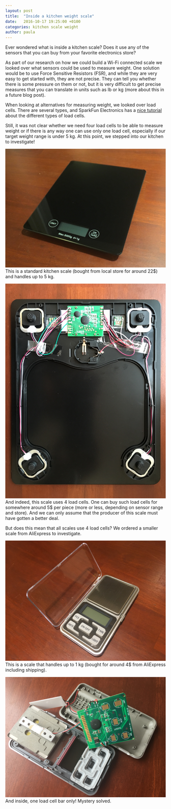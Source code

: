 ```yaml
---
layout: post
title:  "Inside a kitchen weight scale"
date:   2016-10-17 19:25:00 +0100
categories: kitchen scale weight
author: paula
---
```


Ever wondered what is inside a kitchen scale? Does it use any of the sensors that you can buy from your favorite electronics store?

As part of our research on how we could build a Wi-Fi connected scale we looked over what sensors could be used to measure weight. One solution would be to use Force Sensitive Resistors (FSR), and while they are very easy to get started with, they are not precise. They can tell you whether there is some pressure on them or not, but it is very difficult to get precise measures that you can translate in units such as lb or kg (more about this in a future blog post).

When looking at alternatives for measuring weight, we looked over load cells. There are several types, and SparkFun Electronics has a <a href="https://learn.sparkfun.com/tutorials/getting-started-with-load-cells" target="_blank">nice tutorial</a> about the different types of load cells.

Still, it was not clear whether we need four load cells to be able to measure weight or if there is any way one can use only one load cell, especially if our target weight range is under 5 kg. At this point, we stepped into our kitchen to investigate!

![kitchen_scale_00](/images/kitchen_scale_00.JPG)
This is a standard kitchen scale (bought from local store for around 22$) and handles up to 5 kg.

![kitchen_scale_01](/images/kitchen_scale_01.JPG)
And indeed, this scale uses 4 load cells. One can buy such load cells for somewhere around 5$ per piece (more or less, depending on sensor range and store). And we can only assume that the producer of this scale must have gotten a better deal.

But does this mean that all scales use 4 load cells? We ordered a smaller scale from AliExpress to investigate.

![kitchen_scale_02](/images/kitchen_scale_02.JPG)
This is a scale that handles up to 1 kg (bought for around 4$ from AliExpress including shipping).

![kitchen_scale_03](/images/kitchen_scale_03.JPG)
And inside, one load cell bar only! Mystery solved.